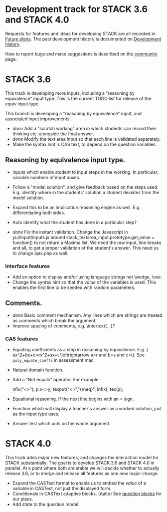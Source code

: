 # Development track for STACK 3.6 and STACK 4.0

Requests for features and ideas for developing STACK are all recorded in [Future plans](Future_plans.md). The
past development history is documented on [Development history](Development_history.md).

How to report bugs and make suggestions is described on the [community](../About/Community.md) page.

# STACK 3.6

This track is developing more inputs, including a "reasoning by equivalence" input type. This is the current TODO list for release of the equiv input type.


This branch is developing a "reasoning by equivalence" input, and associated input improvements.

* *done* Add a "scratch working" area in which students can record their thinking etc. alongside the final answer.
* *done* Modify the text area input so that each line is validated separately.
* Make the syntax hint is CAS text, to depend on the question variables.

## Reasoning by equivalence input type.

* Inputs which enable student to input steps in the working. In particular, variable numbers of input boxes.
* Follow a "model solution", and give feedback based on the steps used.  E.g. identify where in the students' solution a student deviates from the model solution.
* Expand this to be an implication reasoning engine as well.  E.g. differentiating both sides.
* Auto identify what the student has done in a particular step?

* *done* Fix the instant validation. Change the Javascript in yui/input/inputs.js around stack_textarea_input.prototype.get_value = function() to not return a Maxima list.  We need the raw input, line breaks and all, to get a proper validation of the student's answer.  This need us to change ajax.php as well.

### Interface features

* Add an option to display and/or using language strings not \wedge, \vee.
* Change the syntax hint so that the *value* of the variables is used.  This enables the first line to be seeded with random parameters.

## Comments.

* *done* Basic comment mechanism.  Any lines which are strings are treated as comments which break the argument.
* Improve spacing of comments, e.g. \intertext{...}?

### CAS features

* Equating coefficients as a step in reasoning by equivalence. E.g. \( a*x^2+b*x+c=r*x^2+s*x+t \leftrightarrow a=r and b=s and c=t\). 
See `poly_equate_coeffs` in assessment.mac  
* Natural domain function.
* Add a "Not equals" operator.  For example:

    nfix("<>");
    p:x<>y;
    texput("<>","{\neq}", infix);
    tex(p);
* Equational reasoning.  If the next line begins with an = sign.
* Function which will display a teacher's answer as a worked solution, just as the input type uses.
* Answer test which acts on the whole argument.


# STACK 4.0

This track adds major new features, and changes the interaction model for STACK substantially.  The goal is to develop STACK 3.6 and STACK 4.0 in parallel.  At a point where both are stable we will decide whether to actually release 3.6, or to merge and release all features as one new major change.

* Expand the CASText format to enable us to embed the _value_ of a variable in CASText, not just the displayed form.
* Conditionals in CASText adaptive blocks. (Aalto) See [question blocks](../Authoring/Question_blocks.md) for our plans.
* Add state to the question model.
